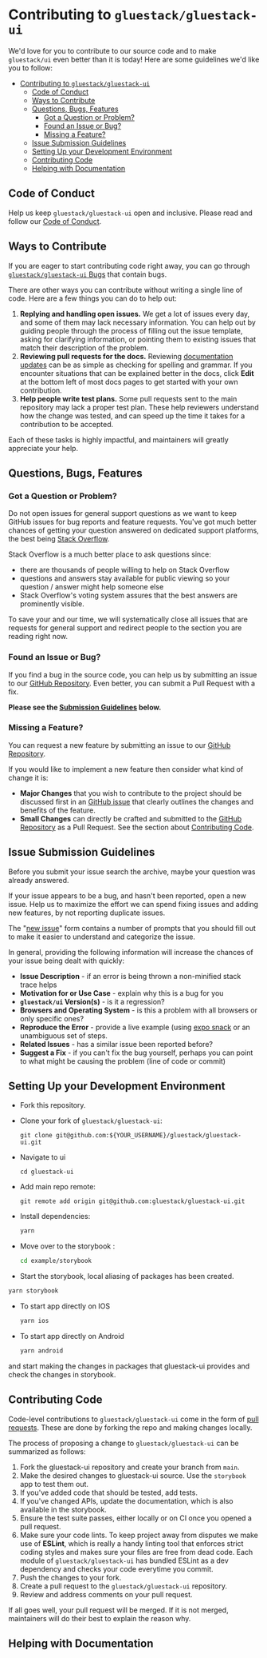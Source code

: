 # Contributing to `gluestack/gluestack-ui`

We'd love for you to contribute to our source code and to make `gluestack/ui` even better than it is
today! Here are some guidelines we'd like you to follow:

- [Contributing to `gluestack/gluestack-ui`](#contributing-to-gluestack-ui)
  - [ Code of Conduct](#-code-of-conduct)
  - [ Ways to Contribute](#-ways-to-contribute)
  - [ Questions, Bugs, Features](#-questions-bugs-features)
    - [ Got a Question or Problem?](#-got-a-question-or-problem)
    - [ Found an Issue or Bug?](#-found-an-issue-or-bug)
    - [ Missing a Feature?](#-missing-a-feature)
  - [ Issue Submission Guidelines](#-issue-submission-guidelines)
  - [ Setting Up your Development Environment](#-setting-up-your-development-environment)
  - [ Contributing Code](#-contributing-code)
  - [ Helping with Documentation](#-helping-with-documentation)

## <a name="coc"></a> Code of Conduct

Help us keep `gluestack/gluestack-ui` open and inclusive. Please read and follow our [Code of Conduct](CODE_OF_CONDUCT.md).

## <a name="wtc"></a> Ways to Contribute

If you are eager to start contributing code right away, you can go through [`gluestack/gluestack-ui` Bugs](https://github.com/gluestack/gluestack-ui/issues?q=is%3Aopen+is%3Aissue+label%3Abug) that contain bugs.

There are other ways you can contribute without writing a single line of code. Here are a few things you can do to help out:

1. **Replying and handling open issues.** We get a lot of issues every day, and some of them may lack necessary information. You can help out by guiding people through the process of filling out the issue template, asking for clarifying information, or pointing them to existing issues that match their description of the problem.
2. **Reviewing pull requests for the docs.** Reviewing [documentation updates](https://github.com/gluestack/ui-docs/pulls) can be as simple as checking for spelling and grammar. If you encounter situations that can be explained better in the docs, click **Edit** at the bottom left of most docs pages to get started with your own contribution.
3. **Help people write test plans.** Some pull requests sent to the main repository may lack a proper test plan. These help reviewers understand how the change was tested, and can speed up the time it takes for a contribution to be accepted.

Each of these tasks is highly impactful, and maintainers will greatly appreciate your help.

## <a name="requests"></a> Questions, Bugs, Features

### <a name="question"></a> Got a Question or Problem?

Do not open issues for general support questions as we want to keep GitHub issues for bug reports
and feature requests. You've got much better chances of getting your question answered on dedicated
support platforms, the best being [Stack Overflow](http://stackoverflow.com/questions/tagged/gluestack).

Stack Overflow is a much better place to ask questions since:

- there are thousands of people willing to help on Stack Overflow
- questions and answers stay available for public viewing so your question / answer might help
  someone else
- Stack Overflow's voting system assures that the best answers are prominently visible.

To save your and our time, we will systematically close all issues that are requests for general
support and redirect people to the section you are reading right now.

### <a name="issue"></a> Found an Issue or Bug?

If you find a bug in the source code, you can help us by submitting an issue to our
[GitHub Repository](https://github.com/gluestack/gluestack-ui/issues). Even better, you can submit a Pull Request with a fix.

**Please see the [Submission Guidelines](#submit) below.**

### <a name="feature"></a> Missing a Feature?

You can request a new feature by submitting an issue to our [GitHub Repository](https://github.com/gluestack/ui/issues).

If you would like to implement a new feature then consider what kind of change it is:

- **Major Changes** that you wish to contribute to the project should be discussed first in an
  [GitHub issue](https://github.com/gluestack/gluestack-ui/issues) that clearly outlines the changes and benefits of the feature.
- **Small Changes** can directly be crafted and submitted to the [GitHub Repository](https://github.com/gluestack/gluestack-ui)
  as a Pull Request. See the section about [Contributing Code](#submit-pr).

## <a name="submit"></a> Issue Submission Guidelines

Before you submit your issue search the archive, maybe your question was already answered.

If your issue appears to be a bug, and hasn't been reported, open a new issue. Help us to maximize
the effort we can spend fixing issues and adding new features, by not reporting duplicate issues.

The "[new issue](https://github.com/gluestack/gluestack-ui/issues/new)" form contains a number of prompts that you should fill out to
make it easier to understand and categorize the issue.

In general, providing the following information will increase the chances of your issue being dealt
with quickly:

- **Issue Description** - if an error is being thrown a non-minified stack trace helps
- **Motivation for or Use Case** - explain why this is a bug for you
- **`gluestack/ui` Version(s)** - is it a regression?
- **Browsers and Operating System** - is this a problem with all browsers or only specific ones?
- **Reproduce the Error** - provide a live example (using [expo snack](https://snack.expo.io/) or an unambiguous set of steps.
- **Related Issues** - has a similar issue been reported before?
- **Suggest a Fix** - if you can't fix the bug yourself, perhaps you can point to what might be
  causing the problem (line of code or commit)

## <a name="dev-env"></a> Setting Up your Development Environment

- Fork this repository.

- Clone your fork of `gluestack/gluestack-ui`:

  ```git
  git clone git@github.com:${YOUR_USERNAME}/gluestack/gluestack-ui.git
  ```

- Navigate to ui

  ```
  cd gluestack-ui
  ```

- Add main repo remote:

  ```git
  git remote add origin git@github.com:gluestack/gluestack-ui.git
  ```

- Install dependencies:

  ```bash
  yarn
  ```

- Move over to the storybook :

  ```bash
  cd example/storybook
  ```

- Start the storybook, local aliasing of packages has been created.

```bash
yarn storybook
```

- To start app directly on IOS
  ```bash
  yarn ios
  ```
- To start app directly on Android
  ```bash
  yarn android
  ```

and start making the changes in packages that gluestack-ui provides and check the changes in storybook.

## <a name="submit-pr"></a> Contributing Code

Code-level contributions to `gluestack/gluestack-ui` come in the form of [pull requests](https://help.github.com/en/articles/about-pull-requests). These are done by forking the repo and making changes locally.

The process of proposing a change to `gluestack/gluestack-ui` can be summarized as follows:

1. Fork the gluestack-ui repository and create your branch from `main`.
2. Make the desired changes to gluestack-ui source. Use the `storybook` app to test them out.
3. If you've added code that should be tested, add tests.
4. If you've changed APIs, update the documentation, which is also available in the storybook.
5. Ensure the test suite passes, either locally or on CI once you opened a pull request.
6. Make sure your code lints. To keep project away from disputes we make use of **ESLint**, which is really a handy linting tool that enforces strict coding styles and makes sure your files are free from dead code. Each module of `gluestack/gluestack-ui` has bundled ESLint as a dev dependency and checks your code everytime you commit.
7. Push the changes to your fork.
8. Create a pull request to the `gluestack/gluestack-ui` repository.
9. Review and address comments on your pull request.

If all goes well, your pull request will be merged. If it is not merged, maintainers will do their best to explain the reason why.

## <a name="docs"></a> Helping with Documentation

